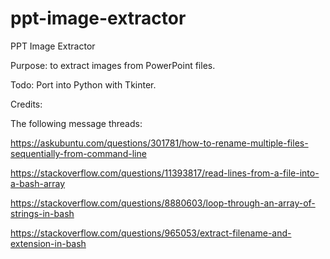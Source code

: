 # ppt-image-extractor

PPT Image Extractor

Purpose: 
to extract images from PowerPoint files.

Todo:
Port into Python with Tkinter.



Credits: 

The following message threads:

https://askubuntu.com/questions/301781/how-to-rename-multiple-files-sequentially-from-command-line

https://stackoverflow.com/questions/11393817/read-lines-from-a-file-into-a-bash-array

https://stackoverflow.com/questions/8880603/loop-through-an-array-of-strings-in-bash

https://stackoverflow.com/questions/965053/extract-filename-and-extension-in-bash

